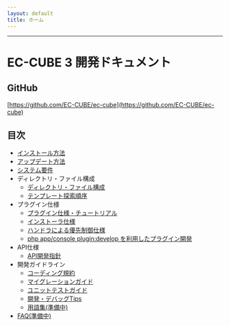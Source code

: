 ```yaml
---
layout: default
title: ホーム
---
```


---

# EC-CUBE 3 開発ドキュメント

## GitHub

[https://github.com/EC-CUBE/ec-cube](https://github.com/EC-CUBE/ec-cube)

## 目次
- [インストール方法](/install.html)
- [アップデート方法](/update.html)
- [システム要件](/requirement.html)
- ディレクトリ・ファイル構成
    - [ディレクトリ・ファイル構成](/directory.html)
    - [テンプレート探索順序](/template.html)
- プラグイン仕様
    - [プラグイン仕様・チュートリアル](/plugin.html)
    - [インストーラ仕様](/plugin_install.html)
    - [ハンドラによる優先制御仕様](/plugin_handler.html)
    - [php app/console plugin:develop を利用したプラグイン開発](/plugin_console.html)
- API仕様
    - [API開発指針](/api.html)
- 開発ガイドライン
    - [コーディング規約](/coding_style.html)
    - [マイグレーションガイド](/migration.html)
    - [ユニットテストガイド](/unittest.html)
    - [開発・デバッグTips](/tips.html)
    - [用語集(準備中)](/glossary.html)
- [FAQ(準備中)](/faq.html)
